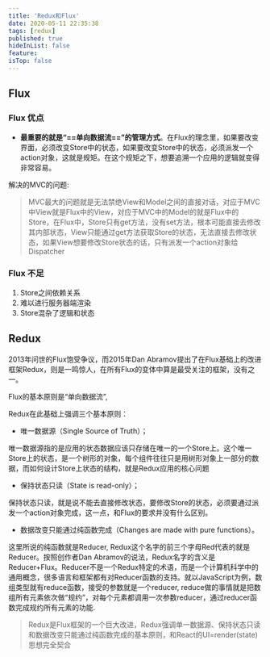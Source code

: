 ```yaml
---
title: 'Redux和Flux'
date: 2020-05-11 22:35:38
tags: [redux]
published: true
hideInList: false
feature: 
isTop: false
---
```

## Flux
### Flux 优点

- **最重要的就是“==单向数据流==”的管理方式**。在Flux的理念里，如果要改变界面，必须改变Store中的状态，如果要改变Store中的状态，必须派发一个action对象，这就是规矩。在这个规矩之下，想要追溯一个应用的逻辑就变得非常容易。

解决的MVC的问题:
>MVC最大的问题就是无法禁绝View和Model之间的直接对话，对应于MVC中View就是Flux中的View，对应于MVC中的Model的就是Flux中的Store，在Flux中，Store只有get方法，没有set方法，根本可能直接去修改其内部状态，View只能通过get方法获取Store的状态，无法直接去修改状态，如果View想要修改Store状态的话，只有派发一个action对象给Dispatcher

### Flux 不足
1. Store之间依赖关系
2. 难以进行服务器端渲染
3. Store混杂了逻辑和状态


## Redux
2013年问世的Flux饱受争议，而2015年Dan Abramov提出了在Flux基础上的改进框架Redux，则是一鸣惊人，在所有Flux的变体中算是最受关注的框架，没有之一。

Flux的基本原则是“单向数据流”,

Redux在此基础上强调三个基本原则：
- 唯一数据源（Single Source of Truth）；

唯一数据源指的是应用的状态数据应该只存储在唯一的一个Store上。这个唯一Store上的状态，是一个树形的对象，每个组件往往只是用树形对象上一部分的数据，而如何设计Store上状态的结构，就是Redux应用的核心问题
- 保持状态只读（State is read-only）；

保持状态只读，就是说不能去直接修改状态，要修改Store的状态，必须要通过派发一个action对象完成，这一点，和Flux的要求并没有什么区别。
- 数据改变只能通过纯函数完成（Changes are made with pure functions）。

这里所说的纯函数就是Reducer, Redux这个名字的前三个字母Red代表的就是Reducer。按照创作者Dan Abramov的说法，Redux名字的含义是Reducer+Flux。Reducer不是一个Redux特定的术语，而是一个计算机科学中的通用概念，很多语言和框架都有对Reducer函数的支持。就以JavaScript为例，数组类型就有reduce函数，接受的参数就是一个reducer, reduce做的事情就是把数组所有元素依次做“规约”，对每个元素都调用一次参数reducer，通过reducer函数完成规约所有元素的功能.


>Redux是Flux框架的一个巨大改进，Redux强调单一数据源、保持状态只读和数据改变只能通过纯函数完成的基本原则，和React的UI=render(state)思想完全契合